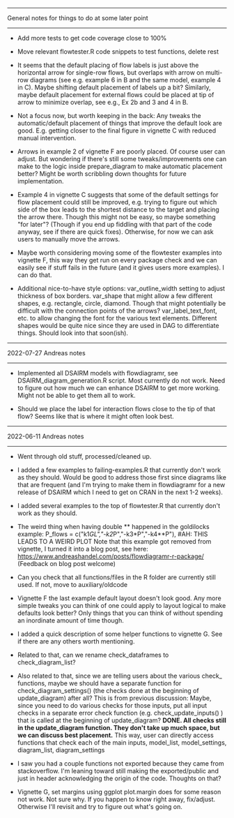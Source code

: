 ****************************
General notes for things to do at some later point
****************************

* Add more tests to get code coverage close to 100% 

* Move relevant flowtester.R code snippets to test functions, delete rest

* It seems that the default placing of flow labels is just above the horizontal arrow for single-row flows, but overlaps with arrow on multi-row diagrams (see e.g. example 6 in B and the same model, example 4 in C). Maybe shifting default placement of labels up a bit? Similarly, maybe default placement for external flows could be placed at tip of arrow to minimize overlap, see e.g., Ex 2b and 3 and 4 in B. 

* Not a focus now, but worth keeping in the back: Any tweaks the automatic/default placement of things that improve the default look are good. E.g. getting closer to the final figure in vignette C with reduced manual intervention.

* Arrows in example 2 of vignette F are poorly placed. Of course user can adjust. But wondering if there's still some tweaks/improvements one can make to the logic inside prepare_diagram to make automatic placement better? Might be worth scribbling down thoughts for future 
implementation.

* Example 4 in vignette C suggests that some of the default settings for flow placement could still be improved, e.g. trying to figure out which side of the box leads to the shortest distance to the target and placing the arrow there. Though this might not be easy, so maybe something "for later"? (Though if you end up fiddling with that part of the code anyway, see if there are quick fixes). Otherwise, for now we can ask users to manually move the arrows.

* Maybe worth considering moving some of the flowtester examples into vignette F, this way they get run on every package check and we can easily see if stuff fails in the future (and it gives users more examples). I can do that.

* Additional nice-to-have style options: var_outline_width setting to adjust thickness of box borders. var_shape that might allow a few different shapes, e.g. rectangle, circle, diamond. Though that might potentially be difficult with the connection points of the arrows? var_label_text_font, etc. to allow changing the font for the various text elements. Different shapes would be quite nice since they are used in DAG to differentiate things. Should look into that soon(ish).

****************************
2022-07-27 Andreas notes
****************************

* Implemented all DSAIRM models with flowdiagramr, see DSAIRM_diagram_generation.R script. Most currently do not work. Need to figure out how much we can enhance DSAIRM to get more working. Might not be able to get them all to work.

* Should we place the label for interaction flows close to the tip of that flow? Seems like that is where it might often look best.



****************************
2022-06-11 Andreas notes
****************************

* Went through old stuff, processed/cleaned up.

* I added a few examples to failing-examples.R that currently don't work as they should. Would be good to address those first since diagrams like that are frequent (and I'm trying to make them in flowdiagramr for a new release of DSAIRM which I need to get on CRAN in the next 1-2 weeks).

* I added several examples to the top of flowtester.R that currently don't work as they should.

* The weird thing when having double ** happened in the goldilocks example:
P_flows = c("k1*GL","-k2*P","-k3*P","-k4**P"), #AH: THIS LEADS TO A WEIRD PLOT
Note that this example got removed from vignette, I turned it into a blog post, see here:
https://www.andreashandel.com/posts/flowdiagramr-r-package/
(Feedback on blog post welcome)

* Can you check that all functions/files in the R folder are currently still used. If not, move to auxiliary/oldcode

* Vignette F the last example default layout doesn't look good. Any more simple tweaks you can think of one could apply to layout logical to make defaults look better? Only things that you can think of without spending an inordinate amount of time though.

* I added a quick description of some helper functions to vignette G. See if there are any others worth mentioning. 
* Related to that, can we rename check_dataframes to check_diagram_list?
* Also related to that, since we are telling users about the various check_ functions, maybe we should have a separate function for check_diagram_settings() (the checks done at the beginning of update_diagram) after all? 
This is from previous discussion: Maybe, since you need to do various checks for those inputs, put all input checks in a separate error check function (e.g. check_update_inputs() ) that is called at the beginning of update_diagram? **DONE. All checks still in the update_diagram function. They don't take up much space, but we can discuss best placement.**
This way, user can directly access functions that check each of the main inputs, model_list, model_settings, diagram_list, diagram_settings

* I saw you had a couple functions not exported because they came from stackoverflow. I'm leaning toward still making the exported/public and just in header acknowledging the origin of the code. Thoughts on that?

* Vignette G, set margins using ggplot plot.margin does for some reason not work. Not sure why. If you happen to know right away, fix/adjust. Otherwise I'll revisit and try to figure out what's going on.



